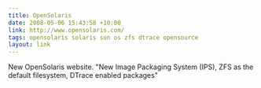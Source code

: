 ```yaml
---
title: OpenSolaris
date: 2008-05-06 15:43:58 +10:00
link: http://www.opensolaris.com/
tags: opensolaris solaris sun os zfs dtrace opensource
layout: link
---
```

New OpenSolaris website. "New Image Packaging System (IPS), ZFS as the default filesystem, DTrace enabled packages"

